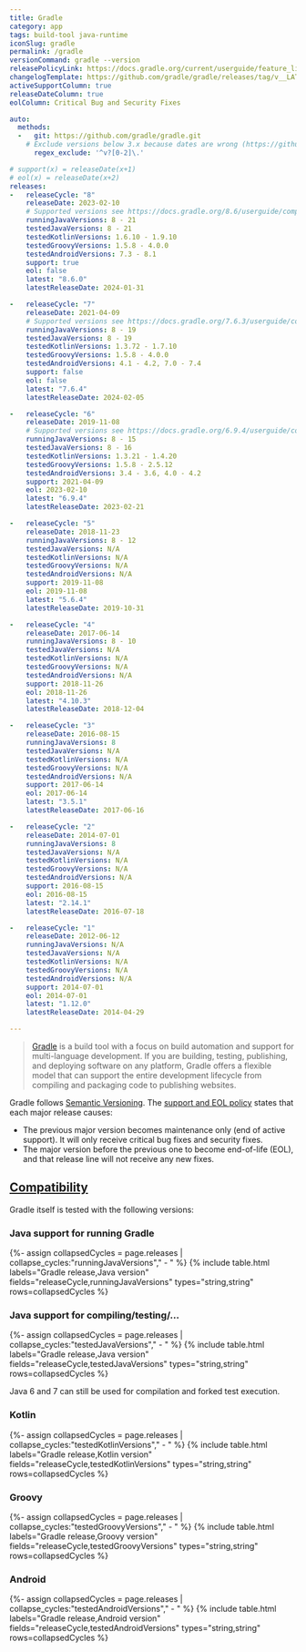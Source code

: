 ```yaml
---
title: Gradle
category: app
tags: build-tool java-runtime
iconSlug: gradle
permalink: /gradle
versionCommand: gradle --version
releasePolicyLink: https://docs.gradle.org/current/userguide/feature_lifecycle.html#eol_support
changelogTemplate: https://github.com/gradle/gradle/releases/tag/v__LATEST__
activeSupportColumn: true
releaseDateColumn: true
eolColumn: Critical Bug and Security Fixes

auto:
  methods:
  -   git: https://github.com/gradle/gradle.git
    # Exclude versions below 3.x because dates are wrong (https://github.com/endoflife-date/endoflife.date/pull/3619).
      regex_exclude: '^v?[0-2]\.'

# support(x) = releaseDate(x+1)
# eol(x) = releaseDate(x+2)
releases:
-   releaseCycle: "8"
    releaseDate: 2023-02-10
    # Supported versions see https://docs.gradle.org/8.6/userguide/compatibility.html
    runningJavaVersions: 8 - 21
    testedJavaVersions: 8 - 21
    testedKotlinVersions: 1.6.10 - 1.9.10
    testedGroovyVersions: 1.5.8 - 4.0.0
    testedAndroidVersions: 7.3 - 8.1
    support: true
    eol: false
    latest: "8.6.0"
    latestReleaseDate: 2024-01-31

-   releaseCycle: "7"
    releaseDate: 2021-04-09
    # Supported versions see https://docs.gradle.org/7.6.3/userguide/compatibility.html
    runningJavaVersions: 8 - 19
    testedJavaVersions: 8 - 19
    testedKotlinVersions: 1.3.72 - 1.7.10
    testedGroovyVersions: 1.5.8 - 4.0.0
    testedAndroidVersions: 4.1 - 4.2, 7.0 - 7.4
    support: false
    eol: false
    latest: "7.6.4"
    latestReleaseDate: 2024-02-05

-   releaseCycle: "6"
    releaseDate: 2019-11-08
    # Supported versions see https://docs.gradle.org/6.9.4/userguide/compatibility.html
    runningJavaVersions: 8 - 15
    testedJavaVersions: 8 - 16
    testedKotlinVersions: 1.3.21 - 1.4.20
    testedGroovyVersions: 1.5.8 - 2.5.12
    testedAndroidVersions: 3.4 - 3.6, 4.0 - 4.2
    support: 2021-04-09
    eol: 2023-02-10
    latest: "6.9.4"
    latestReleaseDate: 2023-02-21

-   releaseCycle: "5"
    releaseDate: 2018-11-23
    runningJavaVersions: 8 - 12
    testedJavaVersions: N/A
    testedKotlinVersions: N/A
    testedGroovyVersions: N/A
    testedAndroidVersions: N/A
    support: 2019-11-08
    eol: 2019-11-08
    latest: "5.6.4"
    latestReleaseDate: 2019-10-31

-   releaseCycle: "4"
    releaseDate: 2017-06-14
    runningJavaVersions: 8 - 10
    testedJavaVersions: N/A
    testedKotlinVersions: N/A
    testedGroovyVersions: N/A
    testedAndroidVersions: N/A
    support: 2018-11-26
    eol: 2018-11-26
    latest: "4.10.3"
    latestReleaseDate: 2018-12-04

-   releaseCycle: "3"
    releaseDate: 2016-08-15
    runningJavaVersions: 8
    testedJavaVersions: N/A
    testedKotlinVersions: N/A
    testedGroovyVersions: N/A
    testedAndroidVersions: N/A
    support: 2017-06-14
    eol: 2017-06-14
    latest: "3.5.1"
    latestReleaseDate: 2017-06-16

-   releaseCycle: "2"
    releaseDate: 2014-07-01
    runningJavaVersions: 8
    testedJavaVersions: N/A
    testedKotlinVersions: N/A
    testedGroovyVersions: N/A
    testedAndroidVersions: N/A
    support: 2016-08-15
    eol: 2016-08-15
    latest: "2.14.1"
    latestReleaseDate: 2016-07-18

-   releaseCycle: "1"
    releaseDate: 2012-06-12
    runningJavaVersions: N/A
    testedJavaVersions: N/A
    testedKotlinVersions: N/A
    testedGroovyVersions: N/A
    testedAndroidVersions: N/A
    support: 2014-07-01
    eol: 2014-07-01
    latest: "1.12.0"
    latestReleaseDate: 2014-04-29

---
```


> [Gradle](https://gradle.org/) is a build tool with a focus on build automation and support for
> multi-language development. If you are building, testing, publishing, and deploying software on
> any platform, Gradle offers a flexible model that can support the entire development lifecycle
> from compiling and packaging code to publishing websites.

Gradle follows [Semantic Versioning](https://semver.org/). The
[support and EOL policy](https://docs.gradle.org/current/userguide/feature_lifecycle.html#eol_support) states that each major release causes:
- The previous major version becomes maintenance only (end of active support). It will only receive critical bug fixes and security fixes.
- The major version before the previous one to become end-of-life (EOL), and that release line will not receive any new fixes.

## [Compatibility](https://docs.gradle.org/current/userguide/compatibility.html)

Gradle itself is tested with the following versions:

### Java support for running Gradle

{%- assign collapsedCycles = page.releases | collapse_cycles:"runningJavaVersions"," - " %}
{% include table.html
labels="Gradle release,Java version"
fields="releaseCycle,runningJavaVersions"
types="string,string"
rows=collapsedCycles %}

### Java support for compiling/testing/…

{%- assign collapsedCycles = page.releases | collapse_cycles:"testedJavaVersions"," - " %}
{% include table.html
labels="Gradle release,Java version"
fields="releaseCycle,testedJavaVersions"
types="string,string"
rows=collapsedCycles %}

Java 6 and 7 can still be used for compilation and forked test execution.

### Kotlin

{%- assign collapsedCycles = page.releases | collapse_cycles:"testedKotlinVersions"," - " %}
{% include table.html
labels="Gradle release,Kotlin version"
fields="releaseCycle,testedKotlinVersions"
types="string,string"
rows=collapsedCycles %}

### Groovy

{%- assign collapsedCycles = page.releases | collapse_cycles:"testedGroovyVersions"," - " %}
{% include table.html
labels="Gradle release,Groovy version"
fields="releaseCycle,testedGroovyVersions"
types="string,string"
rows=collapsedCycles %}

### Android

{%- assign collapsedCycles = page.releases | collapse_cycles:"testedAndroidVersions"," - " %}
{% include table.html
labels="Gradle release,Android version"
fields="releaseCycle,testedAndroidVersions"
types="string,string"
rows=collapsedCycles %}
